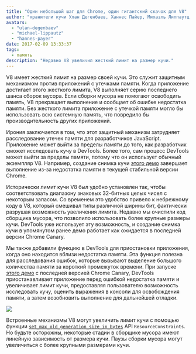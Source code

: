 ```yaml
---
title: "Один небольшой шаг для Chrome, один гигантский скачок для V8"
author: "хранители кучи Улан Дегенбаев, Ханнес Пайер, Михаэль Липпаутц и воин DevTools Алексей Козятинский"
avatars:
  - "ulan-degenbaev"
  - "michael-lippautz"
  - "hannes-payer"
date: 2017-02-09 13:33:37
tags:
  - память
description: "Недавно V8 увеличил жесткий лимит на размер кучи."
---
```

V8 имеет жесткий лимит на размер своей кучи. Это служит защитным механизмом против приложений с утечками памяти. Когда приложение достигает этого жесткого лимита, V8 выполняет серию последнего шанса сборок мусора. Если сборки мусора не помогают освободить память, V8 прекращает выполнение и сообщает об ошибке недостатка памяти. Без жесткого лимита приложение с утечкой памяти могло бы использовать всю системную память, что повредило бы производительность других приложений.

<!--truncate-->
Ирония заключается в том, что этот защитный механизм затрудняет расследование утечек памяти для разработчиков JavaScript. Приложение может выйти за пределы памяти до того, как разработчик сможет исследовать кучу в DevTools. Более того, сам процесс DevTools может выйти за пределы памяти, потому что он использует обычный экземпляр V8. Например, создание снимка кучи [этого демо](https://ulan.github.io/misc/heap-snapshot-demo.html) завершает выполнение из-за недостатка памяти в текущей стабильной версии Chrome.

Исторически лимит кучи V8 был удобно установлен так, чтобы соответствовать диапазону знаковых 32-битных целых чисел с некоторым запасом. Со временем это удобство привело к небрежному коду в V8, который смешивал типы различной ширины бит, фактически разрушая возможность увеличения лимита. Недавно мы очистили код сборщика мусора, что позволило использовать более крупные размеры кучи. DevTools уже использует эту возможность, и создание снимка кучи в упомянутом ранее демо работает как ожидается в последней версии Chrome Canary.

Мы также добавили функцию в DevTools для приостановки приложения, когда оно находится вблизи недостатка памяти. Эта функция полезна для расследования ошибок, которые вызывают выделение большого количества памяти за короткий промежуток времени. При запуске [этого демо](https://ulan.github.io/misc/oom.html) с последней версией Chrome Canary, DevTools приостанавливает приложение перед ошибкой недостатка памяти и увеличивает лимит кучи, предоставляя пользователю возможность исследовать кучу, оценить выражения в консоли для освобождения памяти, а затем возобновить выполнение для дальнейшей отладки.

![](/_img/heap-size-limit/debugger.png)

Встроенные механизмы V8 могут увеличить лимит кучи с помощью функции [`set_max_old_generation_size_in_bytes`](https://codesearch.chromium.org/chromium/src/v8/include/v8-isolate.h?q=set_max_old_generation_size_in_bytes) API `ResourceConstraints`. Но будьте осторожны, некоторые стадии в сборщике мусора имеют линейную зависимость от размера кучи. Паузы сборки мусора могут увеличиться с более крупными размерами кучи.
